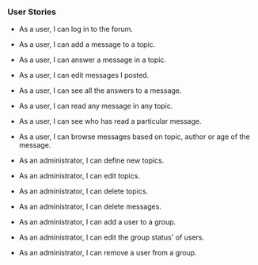 ### User Stories

* As a user, I can log in to the forum.

* As a user, I can add a message to a topic.

* As a user, I can answer a message in a topic.

* As a user, I can edit messages I posted.

* As a user, I can see all the answers to a message.

* As a user, I can read any message in any topic.

* As a user, I can see who has read a particular message.

* As a user, I can browse messages based on topic, author or age of the message.


* As an administrator, I can define new topics.

* As an administrator, I can edit topics.

* As an administrator, I can delete topics.

* As an administrator, I can delete messages.

* As an administrator, I can add a user to a group.

* As an administrator, I can edit the group status' of users.

* As an administrator, I can remove a user from a group.
